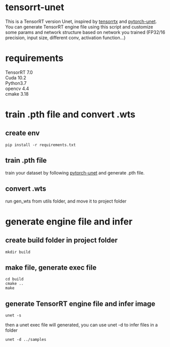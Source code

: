 # tensorrt-unet
This is a TensorRT version Unet, inspired by [tensorrtx](https://github.com/wang-xinyu/tensorrtx) and [pytorch-unet](https://github.com/milesial/Pytorch-UNet).<br>
You can generate TensorRT engine file using this script and customize some params and network structure based on network you trained (FP32/16 precision, input size, different conv, activation function...)<br>

# requirements

TensorRT 7.0<br>
Cuda 10.2<br>
Python3.7<br>
opencv 4.4<br>
cmake 3.18<br>
# train .pth file and convert .wts

## create env

```
pip install -r requirements.txt
```

## train .pth file

train your dataset by following [pytorch-unet](https://github.com/milesial/Pytorch-UNet) and generate .pth file.<br>

## convert .wts

run gen_wts from utils folder, and move it to project folder<br>

# generate engine file and infer

## create build folder in project folder
```
mkdir build
```

## make file, generate exec file
```
cd build
cmake ..
make
```

## generate TensorRT engine file and infer image
```
unet -s
```
then a unet exec file will generated, you can use unet -d to infer files in a folder<br>
```
unet -d ../samples
```
